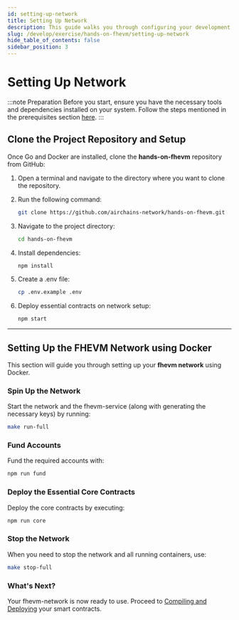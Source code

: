 ```yaml
---
id: setting-up-network
title: Setting Up Network
description: This guide walks you through configuring your development setup, ensuring seamless interaction with the FHEVM network for encrypted smart contract execution
slug: /develop/exercise/hands-on-fhevm/setting-up-network
hide_table_of_contents: false
sidebar_position: 3
---
```


# Setting Up Network

:::note Preparation
Before you start, ensure you have the necessary tools and dependencies installed on your system. 
Follow the steps mentioned in the prerequisites section [here](./prerequisites.md).
:::

## Clone the Project Repository and Setup

Once Go and Docker are installed, clone the **hands-on-fhevm** repository from GitHub:

1. Open a terminal and navigate to the directory where you want to clone the repository.
2. Run the following command:

   ```bash
   git clone https://github.com/airchains-network/hands-on-fhevm.git
   ```

3. Navigate to the project directory:

   ```bash
   cd hands-on-fhevm
   ```

4. Install dependencies:

   ```bash
   npm install
   ```

5. Create a .env file:

   ```bash
   cp .env.example .env
   ```

6. Deploy essential contracts on network setup:

   ```bash
   npm start
   ```

---

## Setting Up the FHEVM Network using Docker

This section will guide you through setting up your **fhevm network** using Docker.

### Spin Up the Network

Start the network and the fhevm-service (along with generating the necessary keys) by running:

```bash
make run-full
```

### Fund Accounts

Fund the required accounts with:

```bash
npm run fund
```

### Deploy the Essential Core Contracts

Deploy the core contracts by executing:

```bash
npm run core
```

### Stop the Network

When you need to stop the network and all running containers, use:

```bash
make stop-full
```

### What's Next?

Your fhevm-network is now ready to use. Proceed to [Compiling and Deploying](./compiling-and-deploying.md) your smart contracts.

<!-- 

## Step 5: Clone the Project Repository and Setup

Once Go and Docker are installed, clone the **hands-on-fhevm** repository from GitHub:

1. Open a terminal and navigate to the directory where you want to clone the repository.
2. Run the following command:

   ```bash
   git clone https://github.com/airchains-network/hands-on-fhevm.git
   ```

3. Navigate to the project directory:

   ```bash
   cd hands-on-fhevm
   ```

4. Install dependencies:

   ```bash
   npm install
   ```

5. Create a .env file:

   ```bash
   cp .env.example .env
   ```

6. Deploy essential contracts on network setup:

   ```bash
   npm start
   ``` -->